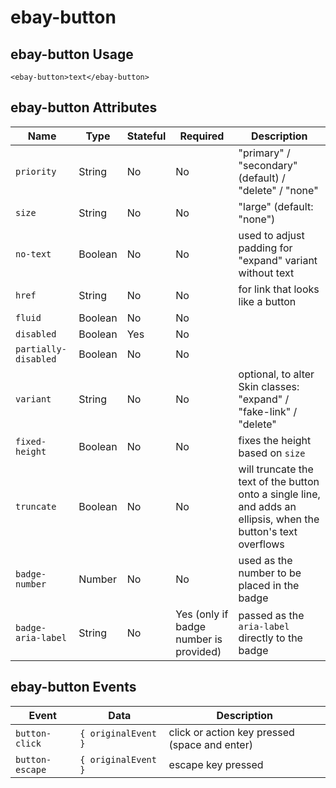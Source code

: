 # ebay-button

## ebay-button Usage

```marko
<ebay-button>text</ebay-button>
```

## ebay-button Attributes

Name | Type | Stateful | Required | Description
--- | --- | --- | --- | ---
`priority` | String | No | No | "primary" / "secondary" (default) / "delete" / "none"
`size` | String | No | No | "large" (default: "none")
`no-text` | Boolean | No | No | used to adjust padding for "expand" variant without text
`href` | String | No | No | for link that looks like a button
`fluid` | Boolean | No | No |
`disabled` | Boolean | Yes | No |
`partially-disabled` | Boolean | No | No |
`variant` | String | No | No | optional, to alter Skin classes: "expand" / "fake-link" / "delete"
`fixed-height` | Boolean | No | No | fixes the height based on `size`
`truncate` | Boolean | No | No | will truncate the text of the button onto a single line, and adds an ellipsis, when the button's text overflows
`badge-number` | Number | No | No | used as the number to be placed in the badge
`badge-aria-label` | String | No | Yes (only if badge number is provided) | passed as the `aria-label` directly to the badge

## ebay-button Events

Event | Data | Description
--- | --- | ---
`button-click` | `{ originalEvent }` | click or action key pressed (space and enter)
`button-escape` | `{ originalEvent }` | escape key pressed
